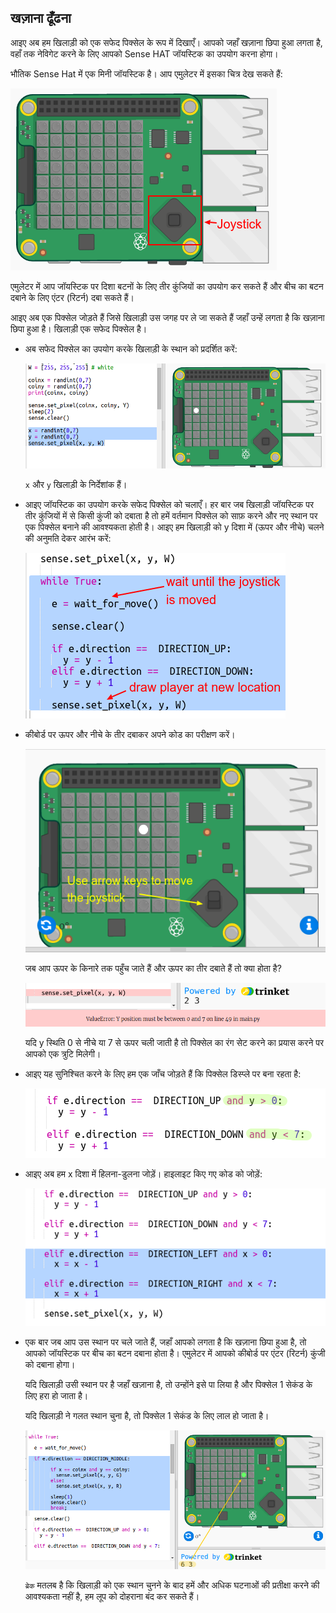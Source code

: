 ## खज़ाना ढूँढना

आइए अब हम खिलाड़ी को एक सफेद पिक्सेल के रूप में दिखाएँ। आपको जहाँ खज़ाना छिपा हुआ लगता है, वहाँ तक नेविगेट करने के लिए आपको Sense HAT जॉयस्टिक का उपयोग करना होगा।

भौतिक Sense Hat में एक मिनी जॉयस्टिक है। आप एमुलेटर में इसका चित्र देख सकते हैं:

![स्क्रीनशॉट](images/treasure-joystick.png)

एमुलेटर में आप जॉयस्टिक पर दिशा बटनों के लिए तीर कुंजियों का उपयोग कर सकते हैं और बीच का बटन दबाने के लिए एंटर (रिटर्न) दबा सकते हैं।

आइए अब एक पिक्सेल जोड़ते हैं जिसे खिलाड़ी उस जगह पर ले जा सकते हैं जहाँ उन्हें लगता है कि खज़ाना छिपा हुआ है। खिलाड़ी एक सफेद पिक्सेल है।

+ अब सफेद पिक्सेल का उपयोग करके खिलाड़ी के स्थान को प्रदर्शित करें:
    
    ![स्क्रीनशॉट](images/treasure-player.png)
    
    `x` और `y` खिलाड़ी के निर्देशांक हैं।

+ आइए जॉयस्टिक का उपयोग करके सफेद पिक्सेल को चलाएँ। हर बार जब खिलाड़ी जॉयस्टिक पर तीर कुंजियों में से किसी कुंजी को दबाता है तो हमें वर्तमान पिक्सेल को साफ़ करने और नए स्थान पर एक पिक्सेल बनाने की आवश्यकता होती है। आइए हम खिलाड़ी को y दिशा में (ऊपर और नीचे) चलने की अनुमति देकर आरंभ करें:
    
    ![स्क्रीनशॉट](images/treasure-move-y.png)

+ कीबोर्ड पर ऊपर और नीचे के तीर दबाकर अपने कोड का परीक्षण करें।
    
    ![स्क्रीनशॉट](images/treasure-arrow-keys.png)
    
    जब आप ऊपर के किनारे तक पहुँच जाते हैं और ऊपर का तीर दबाते हैं तो क्या होता है?
    
    ![स्क्रीनशॉट](images/treasure-error.png)
    
    यदि y स्थिति 0 से नीचे या 7 से ऊपर चली जाती है तो पिक्सेल का रंग सेट करने का प्रयास करने पर आपको एक त्रुटि मिलेगी।

+ आइए यह सुनिश्चित करने के लिए हम एक जाँच जोड़ते हैं कि पिक्सेल डिस्प्ले पर बना रहता है:
    
    ![स्क्रीनशॉट](images/treasure-move-check.png)

+ आइए अब हम x दिशा में हिलना-डुलना जोड़ें। हाइलाइट किए गए कोड को जोड़ें:
    
    ![स्क्रीनशॉट](images/treasure-move.png)

+ एक बार जब आप उस स्थान पर चले जाते हैं, जहाँ आपको लगता है कि खज़ाना छिपा हुआ है, तो आपको जॉयस्टिक पर बीच का बटन दबाना होता है। एमुलेटर में आपको कीबोर्ड पर एंटर (रिटर्न) कुंजी को दबाना होगा।
    
    यदि खिलाड़ी उसी स्थान पर है जहाँ खज़ाना है, तो उन्होंने इसे पा लिया है और पिक्सेल 1 सेकंड के लिए हरा हो जाता है।
    
    यदि खिलाड़ी ने गलत स्थान चुना है, तो पिक्सेल 1 सेकंड के लिए लाल हो जाता है।
    
    ![स्क्रीनशॉट](images/treasure-check.png)
    
    `ब्रेक` मतलब है कि खिलाड़ी को एक स्थान चुनने के बाद हमें और अधिक घटनाओं की प्रतीक्षा करने की आवश्यकता नहीं है, हम लूप को दोहराना बंद कर सकते हैं।